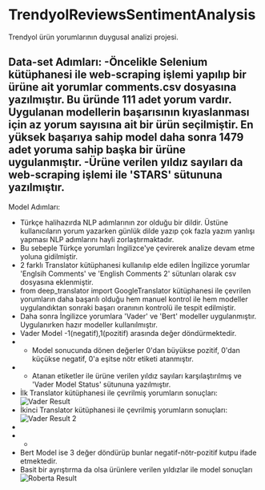 # TrendyolReviewsSentimentAnalysis

Trendyol ürün yorumlarının duygusal analizi projesi.

Data-set Adımları:
-Öncelikle Selenium kütüphanesi ile web-scraping işlemi yapılıp bir ürüne ait yorumlar comments.csv dosyasına yazılmıştır. Bu üründe 111 adet yorum vardır. Uygulanan modellerin başarısının kıyaslanması için az yorum sayısına ait bir ürün seçilmiştir. En yüksek başarıya sahip model daha sonra 1479 adet yoruma sahip başka bir ürüne uygulanmıştır.
-Ürüne verilen yıldız sayıları da web-scraping işlemi ile 'STARS' sütununa yazılmıştır.
-

Model Adımları:
- Türkçe halihazırda NLP adımlarının zor olduğu bir dildir. Üstüne kullanıcıların yorum yazarken günlük dilde yazıp çok fazla yazım yanlışı yapması NLP adımlarını hayli zorlaştırmaktadır. 
- Bu sebeple Türkçe yorumları İngilizce'ye çevirerek analize devam etme yoluna gidilmiştir.
- 2 farklı Translator kütüphanesi kullanılıp elde edilen İngilizce yorumlar 'Englsih Comments' ve 'English Comments 2' sütunları olarak csv dosyasına eklenmiştir.
- from deep_translator import GoogleTranslator kütüphanesi ile çevrilen yorumların daha başarılı olduğu hem manuel kontrol ile hem modeller uygulandıktan sonraki başarı oranının kontrolü ile tespit edilmiştir.
- Daha sonra İngilizce yorumlara 'Vader' ve 'Bert' modeller uygulanmıştır. Uygulanırken hazır modeller kullanılmıştır.
- Vader Model -1(negatif),1(pozitif) arasında değer döndürmektedir.
- - Model sonucunda dönen değerler 0'dan büyükse pozitif, 0'dan küçükse negatif, 0'a eşitse nötr etiketi atanmıştır.
- - Atanan etiketler ile ürüne verilen yıldız sayıları karşılaştırılmış ve 'Vader Model Status' sütununa yazılmıştır.
- İlk Translator kütüphanesi ile çevrilmiş yorumların sonuçları: 
![Vader Result](https://user-images.githubusercontent.com/87414202/212744256-ca1ff373-e7dc-4183-9506-13041a030853.png)
- İkinci Translator kütüphanesi ile çevrilmiş yorumların sonuçları:
![Vader Result 2](https://user-images.githubusercontent.com/87414202/212744347-74607607-1202-4071-a7c7-c0885f7a1fda.png)
- 
- - 
- Bert Model ise 3 değer döndürüp bunlar negatif-nötr-pozitif kutpu ifade etmektedir.
- Basit bir ayrıştırma da olsa ürünlere verilen yıldızlar ile model sonuçları
![Roberta Result](https://user-images.githubusercontent.com/87414202/212740834-95676d7a-0d2f-4e18-a735-a8d87b4c9e1a.png)
